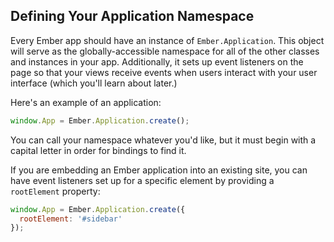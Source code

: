 ## Defining Your Application Namespace

Every Ember app should have an instance of `Ember.Application`. This object
will serve as the globally-accessible namespace for all of the other classes
and instances in your app. Additionally, it sets up event listeners on the page
so that your views receive events when users interact with your user interface
(which you'll learn about later.)

Here's an example of an application:

```javascript
window.App = Ember.Application.create();
```

You can call your namespace whatever you'd like, but it must begin
with a capital letter in order for bindings to find it.

If you are embedding an Ember application into an existing site, you can
have event listeners set up for a specific element by providing a `rootElement` property:

```javascript
window.App = Ember.Application.create({
  rootElement: '#sidebar'
});
```
